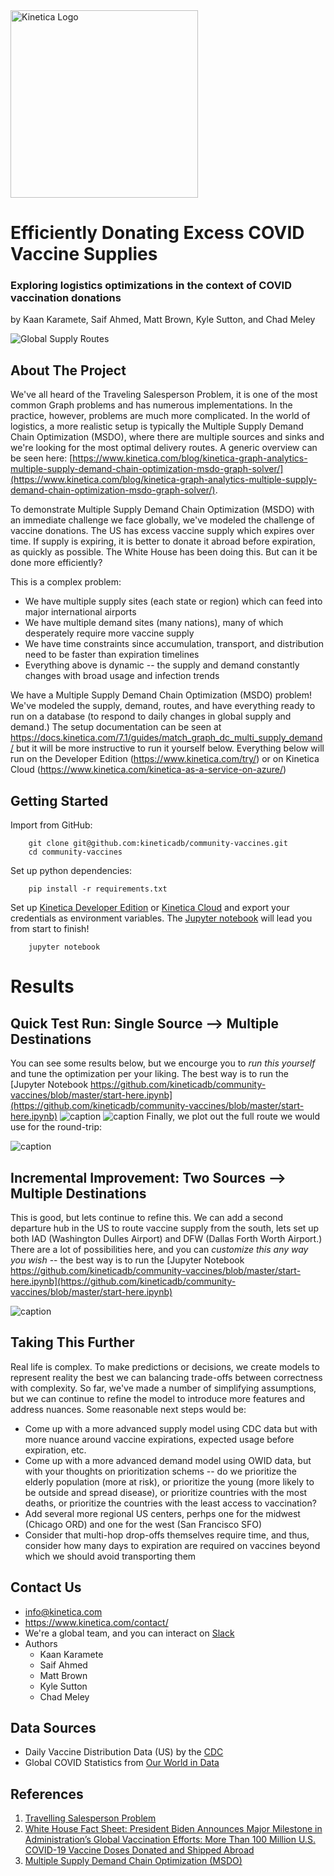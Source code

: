 
<img src="https://2wz2rk1b7g6s3mm3mk3dj0lh-wpengine.netdna-ssl.com/wp-content/uploads/2018/08/kinetica_logo.svg" alt="Kinetica Logo" width="300"/>

# Efficiently Donating Excess COVID Vaccine Supplies
###   Exploring logistics optimizations in the context of COVID vaccination donations
by Kaan Karamete, Saif Ahmed, Matt Brown, Kyle Sutton, and Chad Meley

![Global Supply Routes](images/routes.jpg)

## About The Project
We've all heard of the Traveling Salesperson Problem, it is one of the most common Graph problems and has numerous implementations. In the practice, however, problems are much more complicated. In the world of logistics, a more realistic setup is typically the Multiple Supply Demand Chain Optimization (MSDO), where there are multiple sources and sinks and we're looking for the most optimal delivery routes. A generic overview can be seen here: [https://www.kinetica.com/blog/kinetica-graph-analytics-multiple-supply-demand-chain-optimization-msdo-graph-solver/](https://www.kinetica.com/blog/kinetica-graph-analytics-multiple-supply-demand-chain-optimization-msdo-graph-solver/).

To demonstrate Multiple Supply Demand Chain Optimization (MSDO) with an immediate challenge we face globally, we've modeled the challenge of vaccine donations. The US has excess vaccine supply which expires over time. If supply is expiring, it is better to donate it abroad before expiration, as quickly as possible. The White House has been doing this. But can it be done more efficiently?

This is a complex problem:

* We have multiple supply sites (each state or region) which can feed into major international airports
* We have multiple demand sites (many nations), many of which desperately require more vaccine supply
* We have time constraints since accumulation, transport, and distribution need to be faster than expiration timelines
* Everything above is dynamic -- the supply and demand constantly changes with broad usage and infection trends

We have a Multiple Supply Demand Chain Optimization (MSDO) problem! We've modeled the supply, demand, routes, and have everything ready to run on a database (to respond to daily changes in global supply and demand.) The setup documentation can be seen at https://docs.kinetica.com/7.1/guides/match_graph_dc_multi_supply_demand/ but it will be more instructive to run it yourself below. Everything below will run on the Developer Edition (https://www.kinetica.com/try/) or on Kinetica Cloud (https://www.kinetica.com/kinetica-as-a-service-on-azure/)

## Getting Started

Import from GitHub:

```
	git clone git@github.com:kineticadb/community-vaccines.git
	cd community-vaccines
```

Set up python dependencies:

```
	pip install -r requirements.txt
```
Set up [Kinetica Developer Edition](https://www.kinetica.com/try/) or [Kinetica Cloud](https://www.kinetica.com/kinetica-as-a-service-on-azure/) and export your credentials as environment variables. 
The [Jupyter notebook](https://github.com/kineticadb/community-vaccines/blob/master/start-here.ipynb) will lead you from start to finish!

```	
	jupyter notebook
```

# Results

## Quick Test Run: Single Source --> Multiple Destinations

You can see some results below, but we encourge you to _run this yourself_ and tune the optimization per your liking. The best way is to run the [Jupyter Notebook https://github.com/kineticadb/community-vaccines/blob/master/start-here.ipynb](https://github.com/kineticadb/community-vaccines/blob/master/start-here.ipynb)
![caption](images/pix1.png)
![caption](images/pix2.png)
Finally, we plot out the full route we would use for the round-trip:
    
![caption](images/path_iad.png)


## Incremental Improvement: Two Sources --> Multiple Destinations

This is good, but lets continue to refine this. We can add a second departure hub in the US to route vaccine supply from the south, lets set up both IAD (Washington Dulles Airport) and DFW (Dallas Forth Worth Airport.) There are a lot of possibilities here, and you can _customize this any way you wish_ -- the best way is to run the [Jupyter Notebook https://github.com/kineticadb/community-vaccines/blob/master/start-here.ipynb](https://github.com/kineticadb/community-vaccines/blob/master/start-here.ipynb)

![caption](images/path_iad_dfw.png)

## Taking This Further

Real life is complex. To make predictions or decisions, we create models to represent reality the best we can balancing trade-offs between correctness with complexity. So far, we've made a number of simplifying assumptions, but we can continue to refine the model to introduce more features and address nuances. Some reasonable next steps would be:

* Come up with a more advanced supply model using CDC data but with more nuance around vaccine expirations, expected usage before expiration, etc.
* Come up with a more advanced demand model using OWID data, but with your thoughts on prioritization schems -- do we prioritize the elderly population (more at risk), or prioritize the young (more likely to be outside and spread disease), or prioritize countries with the most deaths, or prioritize the countries with the least access to vaccination?
* Add several more regional US centers, perhps one for the midwest (Chicago ORD) and one for the west (San Francisco SFO)
* Consider that multi-hop drop-offs themselves require time, and thus, consider how many days to expiration are required on vaccines beyond which we should avoid transporting them

## Contact Us
- info@kinetica.com
- https://www.kinetica.com/contact/
- We're a global team, and you can interact on [Slack](https://kinetica-community.slack.com/)
- Authors
	- Kaan Karamete
	- Saif Ahmed
	- Matt Brown
	- Kyle Sutton
	- Chad Meley

## Data Sources
* Daily Vaccine Distribution Data (US) by the [CDC](https://covid.cdc.gov/covid-data-tracker/#vaccinations_vacc-total-admin-rate-total)
* Global COVID Statistics from [Our World in Data](https://ourworldindata.org/coronavirus)

## References
1. [Travelling Salesperson Problem](https://en.wikipedia.org/wiki/Travelling_salesman_problem)
2. [White House Fact Sheet: President Biden Announces Major Milestone in Administration’s Global Vaccination Efforts: More Than 100 Million U.S. COVID-⁠19 Vaccine Doses Donated and Shipped Abroad](https://www.whitehouse.gov/briefing-room/statements-releases/2021/08/03/fact-sheet-president-biden-announces-major-milestone-in-administrations-global-vaccination-efforts-more-than-100-million-u-s-covid-19-vaccine-doses-donated-and-shipped-abroad/)
3. [Multiple Supply Demand Chain Optimization (MSDO)](https://github.com/kineticadb/community-vaccines/blob/master/start-here.ipynb)
